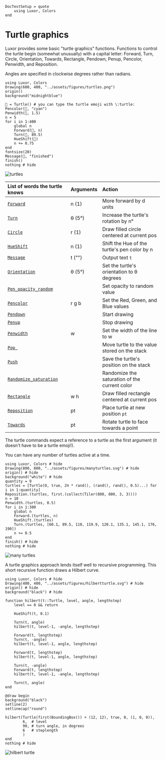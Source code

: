 ```@meta
DocTestSetup = quote
    using Luxor, Colors
end
```
# Turtle graphics

Luxor provides some basic "turtle graphics" functions. Functions to control the turtle begin (somewhat unusually) with a capital letter: Forward, Turn, Circle, Orientation, Towards, Rectangle, Pendown, Penup, Pencolor, Penwidth, and Reposition. 

Angles are specified in clockwise degrees rather than radians.

```@example
using Luxor, Colors
Drawing(600, 400, "../assets/figures/turtles.png")
origin()
background("midnightblue")

🐢 = Turtle() # you can type the turtle emoji with \:turtle:
Pencolor(🐢, "cyan")
Penwidth(🐢, 1.5)
n = 5
for i in 1:400
    global n
    Forward(🐢, n)
    Turn(🐢, 89.5)
    HueShift(🐢)
    n += 0.75
end
fontsize(20)
Message(🐢, "finished")
finish()
nothing # hide
```

![turtles](../assets/figures/turtles.png)

|List of words the turtle knows | Arguments | Action                                         |
|:---                           | :---      | :---                                           |
|[`Forward`](@ref)              | n (1)     |  More forward by d units                       |
|[`Turn`](@ref)                 | θ (5°)    |  Increase the turtle's rotation by n°          |
|[`Circle`](@ref)               | r (1)     |  Draw filled circle centered at current pos    |
|[`HueShift`](@ref)             | n (1)     |  Shift the Hue of the turtle's pen color by n  |
|[`Message`](@ref)              | t ("")    |  Output text `t`                               |
|[`Orientation`](@ref)          | θ (5°)    |  Set the turtle's orientation to θ degrees     |
|[`Pen_opacity_random`](@ref)   |           |  Set opacity to random value                   |
|[`Pencolor`](@ref)             | r g b     |  Set the Red, Green, and Blue values           |
|[`Pendown`](@ref)              |           |  Start drawing                                 |
|[`Penup`](@ref)                |           |  Stop drawing                                  |
|[`Penwidth`](@ref)             | w         |  Set the width of the line to w                |
|[`Pop `](@ref)                 |           |  Move turtle to the value stored on the stack  |
|[`Push`](@ref)                 |           |  Save the turtle's position on the stack       |
|[`Randomize_saturation`](@ref) |           |  Randomize the saturation of the current color |
|[`Rectangle`](@ref)            | w h       |  Draw filled rectangle centered at current pos |
|[`Reposition`](@ref)           | pt        |  Place turtle at new position `pt`             |
|[`Towards`](@ref)              | pt        |  Rotate turtle to face towards a point         |

The turtle commands expect a reference to a turtle as the first argument (it doesn't have to be a turtle emoji!).

You can have any number of turtles active at a time. 

```@example
using Luxor, Colors # hide
Drawing(800, 800, "../assets/figures/manyturtles.svg") # hide
origin() # hide
background("white") # hide
quantity = 9
turtles = [Turtle(O, true, 2π * rand(), (rand(), rand(), 0.5)...) for i in 1:quantity]
Reposition.(turtles, first.(collect(Tiler(800, 800, 3, 3))))
n = 10
Penwidth.(turtles, 0.5)
for i in 1:300
    global n
    Forward.(turtles, n)
    HueShift.(turtles)
    Turn.(turtles, [60.1, 89.5, 110, 119.9, 120.1, 135.1, 145.1, 176, 190])
    n += 0.5
end
finish() # hide
nothing # hide
```

![many turtles](../assets/figures/manyturtles.svg)

A turtle graphics approach lends itself well to recursive programming. This short recursive function draws a Hilbert curve.

```@example
using Luxor, Colors # hide
Drawing(400, 400, "../assets/figures/hilbertturtle.svg") # hide
origin() # hide
background("black") # hide

function hilbert(t::Turtle, level, angle, lengthstep)
    level == 0 && return

    HueShift(t, 0.1)

    Turn(t, angle)
    hilbert(t, level-1, -angle, lengthstep)

    Forward(t, lengthstep)
    Turn(t, -angle)
    hilbert(t, level-1, angle, lengthstep)

    Forward(t, lengthstep)
    hilbert(t, level-1, angle, lengthstep)

    Turn(t, -angle)
    Forward(t, lengthstep)
    hilbert(t, level-1, -angle, lengthstep)

    Turn(t, angle)
end

@draw begin
background("black")
setline(2)
setlinecap("round")

hilbert(Turtle(first(BoundingBox()) + (12, 12), true, 0, (1, 0, 0)),
        6,  # level
        90, # turn angle, in degrees
        6   # steplength
        )
end
nothing # hide
```

![hilbert turtle](../assets/figures/hilbertturtle.svg)
